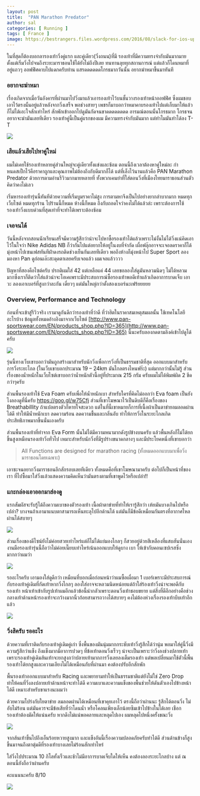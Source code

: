 ```yaml
---
layout: post
title:  "PAN Marathon Predator"
author: sal
categories: [ Running ]
tags: [ France ]
image: https://bestrangers.files.wordpress.com/2016/08/slack-for-ios-upload-6.jpg
---
```


ในที่สุดก็ต้องบอกลารองเท้าวิ่งคู่แรก และคู่เดียว(วิ่งถนน)ที่มี รองเท้าที่มีความทรงจำกับมันมากมาย ตั้งแต่เริ่มวิ่งไปจนถึงระยะมาราธอนใช้ได้ยังไม่ถึงปีเลย ทนทานลุยทุกสถานการณ์  แต่แล้วก็โดนหมาที่อยู่แถวๆ ออฟฟิศคาบไปแดกครับท่าน แสรดดดดดดโกรธมากวันนั้น อยากฆ่าหมาขึ้นมาทันที

### อยากจะฆ่าหมา
เรื่องเกิดจากเมื่อวันอังคารที่ผ่านมาไปวิ่งมาแล้วเอารองเท้าไว้บนชั้นวางรองเท้าหน้าออฟฟิศ ซึ่งผมชอบเอาไว้ตรงนั้นอยู่แล้วหลังจากวิ่งเสร็จ พอช่วงสายๆ เพชรก็มาบอกว่าหมาคาบรองเท้าไปแต่เก็บมาให้แล้วก็ไม่ได้เอะใจสักเท่าไหร่ สักพักเข้าออกไปดูมันกัดจนขาดดดดดดดด อารมณ์ตอนนั้นโกรธมาก โกรธจนอยากจะฆ่ามันเลยทีเดียว รองเท้าคู่นี้เป็นคู่แรกของผม มีความทรงจำกับมันมาก แต่ทำไมมันทำได้ลง T-T

<img src="https://bestrangers.files.wordpress.com/2016/08/slack-for-ios-upload-4.jpg?w=1472">

### เสียแล้วเสียไปหาคู่ใหม่
ผมไม่เคยใช้รองเท้าหลายคู่ส่วนใหญ่จะคู่เดียวทั้งแข่งและซ้อม ตอนนี้ถึงเวลาต้องหาคู่ใหม่ละ กำหนดสเป็กไว้คือราคาถูกและคุณภาพไม่ต้องถึงกับดีมากก็ได้ แต่ที่เล็งไว้นานแล้วคือ PAN Marathon Predator ด้วยการตามอ่านรีวิวมากมายหลายที่ ทั้งพวกเคนย่าที่ใส่ตอนวิ่งที่เมืองไทยมาราธอนส่วนตัวคิดว่าคงไม่เลว

เริ่มหารองเท้ารุ่นนี้ทันทีด้วยความที่เริ่มบูมราคาไม่สูง การตามหาจึงเป็นไปอย่างยากลำบากมาก หมดทุกเว็บไซต์ หมดทุกร้าน ไปร้านนี้ก็หมด ห้างนี้ก็หมด ถึงกับถอดใจว่าคงไม่ได้แล้วล่ะ เพราะต้องการใช้รองเท้าวิ่งแบบด่วนที่สุดเท่าที่จะทำได้เพราะต้องซ้อม

### เจอจนได้
วันนี้หลังจากสอนนักเรียนเสร็จมีความรู้สึกว่าน่าจะไปหาซื้อรองเท้าได้แล้วเพราะไม่งั้นไม่ได้วิ่งแน่คิดเอาไว้ในใจว่า Nike Adidas NB ก็ว่ากันไปแต่อยากให้อยู่ในงบที่จำกัด เผื่อฟลุ๊กอาจจะเจอลดราคาก็ได้ มุ่งหน้าไปเซนเฟสทันทีฝ่าดงรถติดช่วงเย็นกันเลยทีเดียว พอถึงห้างก็มุ่งหน้าไป Super Sport ลองมองหา Pan ดูก่อนเอ๊ะสะดุดตาเลยครับเจอแล้ว ผมเจอแล้วววว

ปัญหาที่สองคือไซต์ครับ ปรกติผมใส่ 42 แต่เหลือแค่ 44 เลยขอลองใส่ดูมันหลวมนิดๆ ไม่ได้หลวมมากซึ่งเราก็ติดว่าใส่แล้วน่าจะโอเคเพราะมีประสบการณ์ซื้อรองเท้าพอดีเท้าแล้วเกิดอาการบาดเจ็บ เอาวะ ลองเอาเบอร์ที่สูงกว่าละกัน เดี๋ยวๆ แต่มันใหญ่กว่าตั้งสองเบอร์นะเฟร้ยยยยย

### Overview, Performance and Technology
ก่อนที่จะเข้าสู่รีวิวจริง เรามาดูกันดีกว่ารองเท้าที่ว่าดี ที่ว่าฮิตในราคาสมเหตุสมผลนั้น ใช้เทคโนโลยีอะไรบ้าง ข้อมูลทั้งหมดอ้างอิงมาจากเว็บไซต์ [http://www.pan-sportswear.com/EN/products_shop.php?ID=365](http://www.pan-sportswear.com/EN/products_shop.php?ID=365) นี้นะครับลองกดตามลิงค์เข้าไปดูได้ครับ

<img src="https://bestrangers.files.wordpress.com/2016/08/photo2012-21-255820be2c2042032200520pm.jpg?w=1470">

รุ่นนี้ทางเว็บเขาบอกว่ามันถูกสร้างมาสำหรับนักวิ่งเพื่อการวิ่งที่เป็นธรรมชาติที่สุด ออกแบบมาสำหรับการวิ่งระยะไกล (ในเว็บเขาบอกประมาณ 19 – 24km มันไกลตรงไหนฟร๊ะ) แต่มากกว่านั้นไม่รู้ ส่วนเรื่องของน้ำหนักในเว็บไซต์เขาบอกว่าน้ำหนักตัวนี้อยู่ที่ประมาณ 215 กรัม ครับผมไม่ได้พิมพ์ผิด 2 ขีดกว่าๆครับ

ส่วนพื้นรองเท้าใช้ Eva Foam ครับเพื่อให้น้ำหนักเบา สำหรับใครที่คิดไม่ออกว่า Eva foam เป็นยังไงลองดูที่นี่ครับ https://goo.gl/w75Cfj ส่วนที่เขาโฆษณาไว้เป็นดิบดีก็คือเรื่องของ Breathabillity ถ้าแปลตรงตัวก็หายใจสะดวก แต่ในที่นี้เขาหมายก็การที่เนื้อผ้าเป็นตาข่ายลมลอดผ่านได้ดี ทำให้มีน้ำหนักเบา ลดความร้อน ลดความชื้นและกลิ่นอับ ทำให้การวิ่งในระยะไกลเกิดประสิทธิภาพมากขึ้นนั่นเองครับ

ส่วนพื้นรองเท้าที่ทำจาก Eva Form นั้นไม่ได้มีความหนามากดังรูปข้างบนครับ แล้วพื้นหลังก็ไม่ได้ยกขึ้นสูงเหมือนรองเท้าวิ่งทั่วไป เหมาะสำหรับนักวิ่งที่มีรูปร่างขนาดกลางๆ และมีประโยคหนึ่งที่เขาบอกว่า

>All Functions are designed for marathon racing (ทั้งหมดออกแบบมาเพื่อวิ่งมาราธอนโดยเฉพาะ)

เอาซะจนอยากวิ่งมาราธอนอีกสักรอบเลยทีเดียว ทั้งหมดคือที่เขาโฆษณามาครับ ต่อไปก็เป็นหน้าที่ของเรา ที่ไปซื้อมาใส่วิ่งแล้วแสดงความคิดเห็นว่ามันตรงตามที่เขาพูดไว้หรือเปล่า!!

### แกะกล่องเอาออกมาส่องดู
แรกสัมผัสจะรับรู้ได้ถึงความเบาของตัวรองเท้า เนื้อผ้าตาข่ายที่ทำให้เรารู้สึกว่า เห้ยมันบางเกินไปหรือเปล่า? บางจนถ้าเอามาแนบตาสามารถเห็นทะลุไปอีกด้านได้ แต่มันก็มีข้อดีเหมือนกันตรงที่อากาศไหลผ่านได้สบายๆ

<img src="https://bestrangers.files.wordpress.com/2016/08/13936554_1338685066161045_2011859832_n.jpg">

ส่วนเรื่องของดีไซน์ยังไม่ค่อยสวยเท่าไหร่แต่ก็ไม่ได้แย่มองไกลๆ ก็สวยอยู่ด้วยสีเหลืองที่แสบสันนั่นเอง งานมือรองเท้ารุ่นนี้ถือว่าไม่ค่อยเนี๊ยบเท่าไหร่เน้นออกแบบให้ดูบาง เบา ให้เข้ากับคอนเซปเรสซิ่งมากกว่าผมว่า

<img src="https://bestrangers.files.wordpress.com/2016/08/13933034_1338748276154724_1729267317_n.jpg">

รออะไรครับ เอามองใส่ดูดีกว่า เหมือนที่บอกเมื่อก่อนหน้าว่าผมซื้อเผื่อมา 1 เบอร์เพราะมีประสบการณ์กับรองเท้าคู่เดิมที่กัดเท้าหากวิ่งไกลๆ ลองใส่อาจจะหลวมนิดหน่อยแต่ถ้าใส่ร้องเท้าวิ่งน่าจะพอดีกับรองเท้า หน้าเท้าเข้ากับรูปเท้าผมอีกแล้วข้อนี้น่ากลัวเพราะตอนวิ่งเท้าชอบขยาย แต่สิ่งที่ดีอีกอย่างคือช่วงกลางเท้าด้านหน้ารองเท้าจะกว้างมากนิ้วก้อยสามารถวางได้สบายๆ คงไม่ต้องห่วงเรื่องรองเท้าบีบเท้าอีกแล้ว

<img src="https://bestrangers.files.wordpress.com/2016/08/13936647_1338685056161046_37068596_n.jpg">

### วิ่งสิครับ รออะไร
ด้วยความที่เราติดกับรองเท้าคู่เดิมคู่เก่า ซึ่งพื้นของมันนุ่มมากกระชับเท้าวิ่งรู้สึกได้ว่านุ่ม พอมาใส่คู่นี้วิ่งมีความรู้สึกว่าแข็ง ถึงแข็งมากมีอาการปวดๆ ที่ข้อเท้าตอนวิ่งเร็วๆ น่าจะเป็นเพราะว่าวิ่งลงช่วงปลายเท้า เพราะรองเท้าคู่เดิมส้นเท้าจะยกสูงกว่าปลายเท้ามากการวิ่งเลยลงเต็มรองเท้า แต่พอเปลี่ยนมาใช้ตัวนี้พื้นรองเท้าได้ยกสูงและความเอียงไม่ได้เหมือนกับที่ผ่านมา คงต้องปรับอีกสักพัก

พื้นรองเท้าออกแบบมาสำหรับ Racing และพยายามทำให้เป็นธรรมชาติแต่ยังไม่ใช่ Zero Drop ทำให้คนที่วิ่งลงปลายเท้าด้านหน้าจะทำได้ดี ความเบาและความแข็งของพื้นช่วยให้ดันตัวเองไปข้างหน้าได้ดี เหมาะสำหรับขาแรงนะผมว่า

ด้วยความโปร่งกับใยตาข่าย ลมลอดผ่านได้เหมือนที่เขาคุยเอาไว้ ตรงนี้ถือว่าผ่านนะ รู้สึกได้ตอนวิ่ง ไม่อับไม่ร้อน แต่มันควรจะมีข้อเสียที่ว่าโดนน้ำ หรือโคลนเพียงเล็กน้อยซึมเข้าไปข้างในได้เลย เชือกรองเท้าต้องมัดให้แน่นครับ หากดึงไม่แน่พอคลายและหลุดไปเอง ผมหลุดไปหนึ่งครั้งขณะวิ่ง

<img src="https://bestrangers.files.wordpress.com/2016/08/pic4-365.jpg">

จากส้นเท้าขึ้นไปถึงเอ็นร้อยหวายสูงมาก และแข็งอันนี้เรื่องความปลอดภัยครับทำได้ดี ส่วนด้านข้างก็สูงขึ้นมาจนถึงตาตุ่มดีที่รองเท้าบางเลยไม่ร้อนสักเท่าไหร่

ใส่วิ่งไปประมาณ 10 กิโลทั้งเร็วและช้าไม่มีอาการบาดเจ็บใดให้เห็น คงต้องลองระยะไกลบ้าง แต่ ณ ตอนนี้ยังถือว่าผ่านครับ

<span class="spoiler">คะแนนนะครับ 8/10</span>

<img src="https://bestrangers.files.wordpress.com/2016/08/file2012-22-255820be2c2022004200120pm.jpeg">
